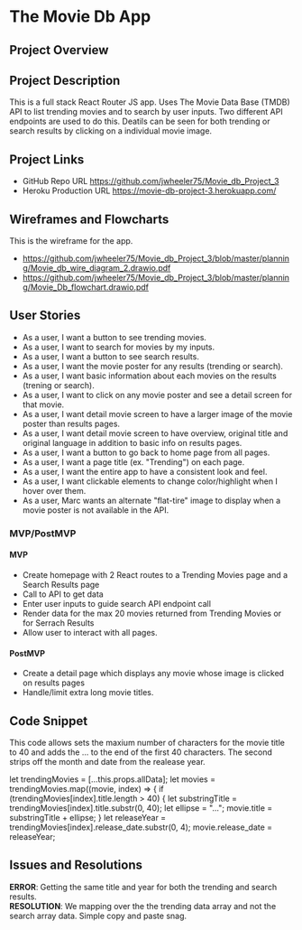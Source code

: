 # The Movie Db App

## Project Overview


## Project Description
This is a full stack React Router JS app.  Uses The Movie Data Base (TMDB) API to list trending movies and to search by user inputs. Two different API endpoints are used to do this.  Deatils can be seen for both trending or search results by clicking on a individual movie image.

## Project Links

- GitHub Repo URL https://github.com/jwheeler75/Movie_db_Project_3
- Heroku Production URL https://movie-db-project-3.herokuapp.com/

## Wireframes and Flowcharts

This is the wireframe for the app.

- https://github.com/jwheeler75/Movie_db_Project_3/blob/master/planning/Movie_db_wire_diagram_2.drawio.pdf
- https://github.com/jwheeler75/Movie_db_Project_3/blob/master/planning/Movie_Db_flowchart.drawio.pdf


## User Stories
- As a user, I want a button to see trending movies.
- As a user, I want to search for movies by my inputs.
- As a user, I want a button to see search results.
- As a user, I want the movie poster for any results (trending or search).
- As a user, I want basic information about each movies on the results (trening or search).
- As a user, I want to click on any movie poster and see a detail screen for that movie.
- As a user, I want detail movie screen to have a larger image of the movie poster than results pages.
- As a user, I want detail movie screen to have overview, original title and original language in addition to basic info on results pages.
- As a user, I want a button to go back to home page from all pages.
- As a user, I want a page title (ex. "Trending") on each page.
- As a user, I want the entire app to have a consistent look and feel.
- As a user, I want clickable elements to change color/highlight when I hover over them.
- As a user, Marc wants an alternate "flat-tire" image to display when a movie poster is not available in the API.
    

### MVP/PostMVP

#### MVP
- Create homepage with 2 React routes to a Trending Movies page and a Search Results page
- Call to API to get data
- Enter user inputs to guide search API endpoint call
- Render data for the max 20 movies returned from Trending Movies or for Serrach Results
- Allow user to interact with all pages.

#### PostMVP

- Create a detail page which displays any movie whose image is clicked on results pages
- Handle/limit extra long movie titles.

## Code Snippet

This code allows sets the maxium number of characters for the movie title to 40 and adds the ... to the end of the first 40 characters.  The second strips off the month and date from the realease year.

let trendingMovies = [...this.props.allData];
    let movies = trendingMovies.map((movie, index) => {
      if (trendingMovies[index].title.length > 40) {
        let substringTitle = trendingMovies[index].title.substr(0, 40);
        let ellipse = "...";
        movie.title = substringTitle + ellipse;
      }
      let releaseYear = trendingMovies[index].release_date.substr(0, 4);
      movie.release_date = releaseYear;


## Issues and Resolutions

**ERROR**: Getting the same title and year for both the trending and search results.                              
**RESOLUTION**: We mapping over the the trending data array and not the search array data.  Simple copy and paste snag.
